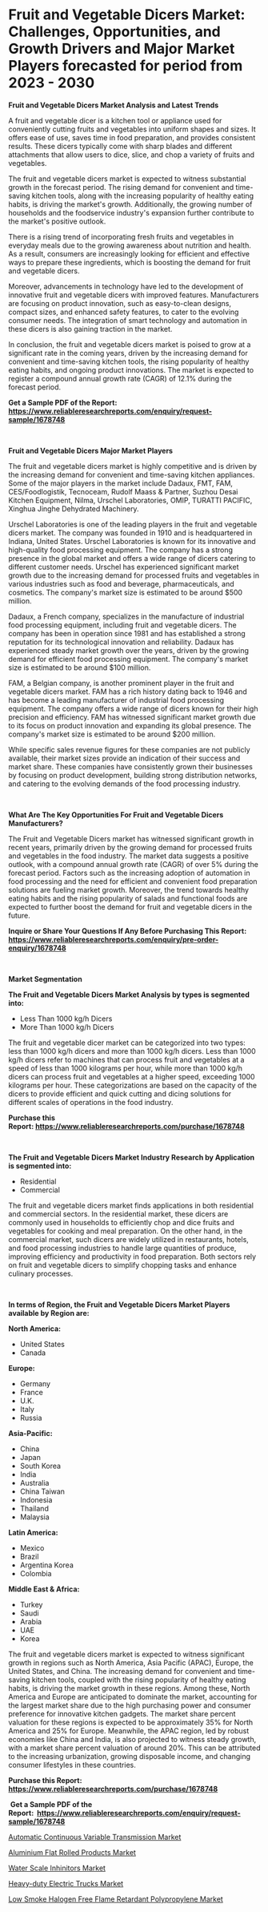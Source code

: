 <p><h1>Fruit and Vegetable Dicers Market: Challenges, Opportunities, and Growth Drivers and Major Market Players forecasted for period from 2023 - 2030</h1></p><p><strong>Fruit and Vegetable Dicers Market Analysis and Latest Trends</strong></p>
<p><p>A fruit and vegetable dicer is a kitchen tool or appliance used for conveniently cutting fruits and vegetables into uniform shapes and sizes. It offers ease of use, saves time in food preparation, and provides consistent results. These dicers typically come with sharp blades and different attachments that allow users to dice, slice, and chop a variety of fruits and vegetables.</p><p>The fruit and vegetable dicers market is expected to witness substantial growth in the forecast period. The rising demand for convenient and time-saving kitchen tools, along with the increasing popularity of healthy eating habits, is driving the market's growth. Additionally, the growing number of households and the foodservice industry's expansion further contribute to the market's positive outlook.</p><p>There is a rising trend of incorporating fresh fruits and vegetables in everyday meals due to the growing awareness about nutrition and health. As a result, consumers are increasingly looking for efficient and effective ways to prepare these ingredients, which is boosting the demand for fruit and vegetable dicers.</p><p>Moreover, advancements in technology have led to the development of innovative fruit and vegetable dicers with improved features. Manufacturers are focusing on product innovation, such as easy-to-clean designs, compact sizes, and enhanced safety features, to cater to the evolving consumer needs. The integration of smart technology and automation in these dicers is also gaining traction in the market.</p><p>In conclusion, the fruit and vegetable dicers market is poised to grow at a significant rate in the coming years, driven by the increasing demand for convenient and time-saving kitchen tools, the rising popularity of healthy eating habits, and ongoing product innovations. The market is expected to register a compound annual growth rate (CAGR) of 12.1% during the forecast period.</p></p>
<p><strong>Get a Sample PDF of the Report:&nbsp; <a href="https://www.reliableresearchreports.com/enquiry/request-sample/1678748">https://www.reliableresearchreports.com/enquiry/request-sample/1678748</a></strong></p>
<p>&nbsp;</p>
<p><strong>Fruit and Vegetable Dicers Major Market Players</strong></p>
<p><p>The fruit and vegetable dicers market is highly competitive and is driven by the increasing demand for convenient and time-saving kitchen appliances. Some of the major players in the market include Dadaux, FMT, FAM, CES/Foodlogistik, Tecnoceam, Rudolf Maass & Partner, Suzhou Desai Kitchen Equipment, Nilma, Urschel Laboratories, OMIP, TURATTI PACIFIC, Xinghua Jinghe Dehydrated Machinery.</p><p>Urschel Laboratories is one of the leading players in the fruit and vegetable dicers market. The company was founded in 1910 and is headquartered in Indiana, United States. Urschel Laboratories is known for its innovative and high-quality food processing equipment. The company has a strong presence in the global market and offers a wide range of dicers catering to different customer needs. Urschel has experienced significant market growth due to the increasing demand for processed fruits and vegetables in various industries such as food and beverage, pharmaceuticals, and cosmetics. The company's market size is estimated to be around $500 million.</p><p>Dadaux, a French company, specializes in the manufacture of industrial food processing equipment, including fruit and vegetable dicers. The company has been in operation since 1981 and has established a strong reputation for its technological innovation and reliability. Dadaux has experienced steady market growth over the years, driven by the growing demand for efficient food processing equipment. The company's market size is estimated to be around $100 million.</p><p>FAM, a Belgian company, is another prominent player in the fruit and vegetable dicers market. FAM has a rich history dating back to 1946 and has become a leading manufacturer of industrial food processing equipment. The company offers a wide range of dicers known for their high precision and efficiency. FAM has witnessed significant market growth due to its focus on product innovation and expanding its global presence. The company's market size is estimated to be around $200 million.</p><p>While specific sales revenue figures for these companies are not publicly available, their market sizes provide an indication of their success and market share. These companies have consistently grown their businesses by focusing on product development, building strong distribution networks, and catering to the evolving demands of the food processing industry.</p></p>
<p>&nbsp;</p>
<p><strong>What Are The Key Opportunities For Fruit and Vegetable Dicers Manufacturers?</strong></p>
<p><p>The Fruit and Vegetable Dicers market has witnessed significant growth in recent years, primarily driven by the growing demand for processed fruits and vegetables in the food industry. The market data suggests a positive outlook, with a compound annual growth rate (CAGR) of over 5% during the forecast period. Factors such as the increasing adoption of automation in food processing and the need for efficient and convenient food preparation solutions are fueling market growth. Moreover, the trend towards healthy eating habits and the rising popularity of salads and functional foods are expected to further boost the demand for fruit and vegetable dicers in the future.</p></p>
<p><strong>Inquire or Share Your Questions If Any Before Purchasing This Report: <a href="https://www.reliableresearchreports.com/enquiry/pre-order-enquiry/1678748">https://www.reliableresearchreports.com/enquiry/pre-order-enquiry/1678748</a></strong></p>
<p>&nbsp;</p>
<p><strong>Market Segmentation</strong></p>
<p><strong>The Fruit and Vegetable Dicers Market Analysis by types is segmented into:</strong></p>
<p><ul><li>Less Than 1000 kg/h Dicers</li><li>More Than 1000 kg/h Dicers</li></ul></p>
<p><p>The fruit and vegetable dicer market can be categorized into two types: less than 1000 kg/h dicers and more than 1000 kg/h dicers. Less than 1000 kg/h dicers refer to machines that can process fruit and vegetables at a speed of less than 1000 kilograms per hour, while more than 1000 kg/h dicers can process fruit and vegetables at a higher speed, exceeding 1000 kilograms per hour. These categorizations are based on the capacity of the dicers to provide efficient and quick cutting and dicing solutions for different scales of operations in the food industry.</p></p>
<p><strong>Purchase this Report:&nbsp;<a href="https://www.reliableresearchreports.com/purchase/1678748">https://www.reliableresearchreports.com/purchase/1678748</a></strong></p>
<p>&nbsp;</p>
<p><strong>The Fruit and Vegetable Dicers Market Industry Research by Application is segmented into:</strong></p>
<p><ul><li>Residential</li><li>Commercial</li></ul></p>
<p><p>The fruit and vegetable dicers market finds applications in both residential and commercial sectors. In the residential market, these dicers are commonly used in households to efficiently chop and dice fruits and vegetables for cooking and meal preparation. On the other hand, in the commercial market, such dicers are widely utilized in restaurants, hotels, and food processing industries to handle large quantities of produce, improving efficiency and productivity in food preparation. Both sectors rely on fruit and vegetable dicers to simplify chopping tasks and enhance culinary processes.</p></p>
<p>&nbsp;</p>
<p><strong>In terms of Region, the Fruit and Vegetable Dicers Market Players available by Region are:</strong></p>
<p>
    <p> <strong> North America: </strong>
        <ul>
            <li>United States</li>
            <li>Canada</li>
        </ul>
        </p> 
    <p> <strong> Europe: </strong>
        <ul>
            <li>Germany</li>
            <li>France</li>
            <li>U.K.</li>
            <li>Italy</li>
            <li>Russia</li>
        </ul>
        </p> 
    <p> <strong> Asia-Pacific: </strong>
        <ul>
            <li>China</li>
            <li>Japan</li>
            <li>South Korea</li>
            <li>India</li>
            <li>Australia</li>
            <li>China Taiwan</li>
            <li>Indonesia</li>
            <li>Thailand</li>
            <li>Malaysia</li>
        </ul>
        </p> 
    <p> <strong> Latin America: </strong>
        <ul>
            <li>Mexico</li>
            <li>Brazil</li>
            <li>Argentina Korea</li>
            <li>Colombia</li>
        </ul>
        </p> 
    <p> <strong> Middle East & Africa: </strong>
        <ul>
            <li>Turkey</li>
            <li>Saudi</li>
            <li>Arabia</li>
            <li>UAE</li>
            <li>Korea</li>
        </ul>
    </p>
    </p>
<p><p>The fruit and vegetable dicers market is expected to witness significant growth in regions such as North America, Asia Pacific (APAC), Europe, the United States, and China. The increasing demand for convenient and time-saving kitchen tools, coupled with the rising popularity of healthy eating habits, is driving the market growth in these regions. Among these, North America and Europe are anticipated to dominate the market, accounting for the largest market share due to the high purchasing power and consumer preference for innovative kitchen gadgets. The market share percent valuation for these regions is expected to be approximately 35% for North America and 25% for Europe. Meanwhile, the APAC region, led by robust economies like China and India, is also projected to witness steady growth, with a market share percent valuation of around 20%. This can be attributed to the increasing urbanization, growing disposable income, and changing consumer lifestyles in these countries.</p></p>
<p><strong>Purchase this Report: <a href="https://www.reliableresearchreports.com/purchase/1678748">https://www.reliableresearchreports.com/purchase/1678748</a></strong></p>
<p>&nbsp;<strong>Get a Sample PDF of the Report:&nbsp;&nbsp;<a href="https://www.reliableresearchreports.com/enquiry/request-sample/1678748">https://www.reliableresearchreports.com/enquiry/request-sample/1678748</a></strong></p>
<p><strong></strong></p>
<p><p><a href="https://www.linkedin.com/pulse/automatic-continuous-variable-transmission-market-size-growth/">Automatic Continuous Variable Transmission Market</a></p><p><a href="https://medium.com/@juananienow/aluminium-flat-rolled-products-market-size-growth-forecast-2023-2030-01c274140932">Aluminium Flat Rolled Products Market</a></p><p><a href="https://www.linkedin.com/pulse/water-scale-inhinitors-market-size-growth-forecast-from-2023/">Water Scale Inhinitors Market</a></p><p><a href="https://www.linkedin.com/pulse/heavy-duty-electric-trucks-market-insights-players-forecast-till/">Heavy-duty Electric Trucks Market</a></p><p><a href="https://medium.com/@kellielakin_97357/low-smoke-halogen-free-flame-retardant-polypropylene-market-size-growth-forecast-2023-2030-b489dd2dbceb">Low Smoke Halogen Free Flame Retardant Polypropylene Market</a></p></p>